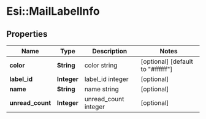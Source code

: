 # Esi::MailLabelInfo

## Properties
Name | Type | Description | Notes
------------ | ------------- | ------------- | -------------
**color** | **String** | color string | [optional] [default to &quot;#ffffff&quot;]
**label_id** | **Integer** | label_id integer | [optional] 
**name** | **String** | name string | [optional] 
**unread_count** | **Integer** | unread_count integer | [optional] 


